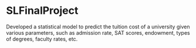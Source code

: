# SLFinalProject

Developed a statistical model to predict the tuition cost of a university given various parameters, such as admission rate, SAT scores, endowment, types of degrees, faculty rates, etc.
